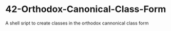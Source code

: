 # 42-Orthodox-Canonical-Class-Form
A shell sript to create classes in the orthodox cannonical class form
